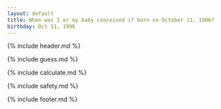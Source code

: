 ```yaml
---
layout: default
title: When was I or my baby conceived if born on October 11, 1906?
birthday: Oct 11, 1906
---
```


{% include header.md %}

{% include guess.md %}

{% include calculate.md %}

{% include safety.md %}

{% include footer.md %}




